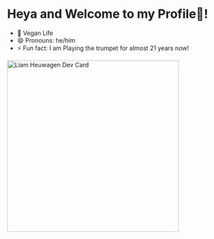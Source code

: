 # Heya and Welcome to my Profile👋!

- 🌱 Vegan Life
- 😄 Pronouns: he/him
- ⚡ Fun fact: I am Playing the trumpet for almost 21 years now!

<a href="https://app.daily.dev/liamh"><img src="https://github.com/lheuwagen/lheuwagen/blob/main/devcard.svg" width="400" alt="Liam Heuwagen Dev Card"/></a>

